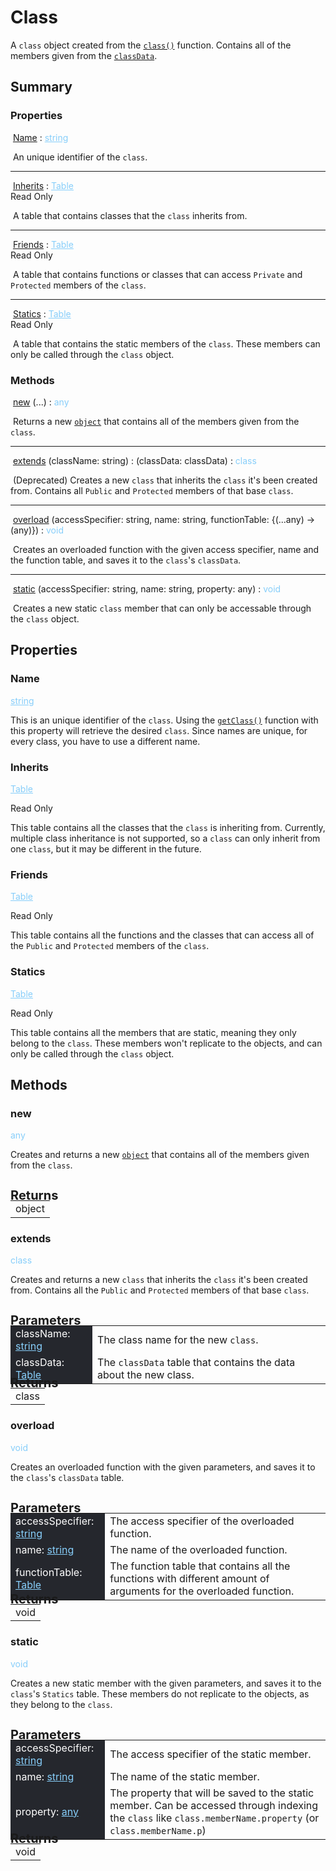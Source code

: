 # Class

A `class` object created from the [`class()`](../classFunctions/mainModule/class.md) function. Contains all of the members given from the [`classData`](../types/classData.md).

## Summary

<!------------------------- PROPERTIES -------------------------!-->

<h3 markdown="1" class="apiReferenceSummaryTitle"> Properties </h3>

&nbsp;[Name](#name) : <a href="https://create.roblox.com/docs/luau/strings" style="color: lightskyblue;">string</a>

&nbsp;An unique identifier of the `class`.

----------------------

<div>&nbsp;<a href="#inherits">Inherits</a> : <a href="https://create.roblox.com/docs/luau/tables" style="color: lightskyblue;">Table</a><div class="apiReferenceAccessBox">Read Only</div></div>

&nbsp;A table that contains classes that the `class` inherits from.

----------------------

<div>&nbsp;<a href="#friends">Friends</a> : <a href="https://create.roblox.com/docs/luau/tables" style="color: lightskyblue;">Table</a><div class="apiReferenceAccessBox">Read Only</div></div>

&nbsp;A table that contains functions or classes that can access `Private` and `Protected` members of the `class`.

----------------------

<div>&nbsp;<a href="#statics">Statics</a> : <a href="https://create.roblox.com/docs/luau/tables" style="color: lightskyblue;">Table</a><div class="apiReferenceAccessBox">Read Only</div></div>

&nbsp;A table that contains the static members of the `class`. These members can only be called through the `class` object.

<!------------------------- METHODS -------------------------!-->

<h3 markdown="1" class="apiReferenceSummaryTitle"> Methods </h3>

&nbsp;[new](#new) (...) : <a style="color: lightskyblue;">any</a>

&nbsp;Returns a new [`object`](object.md) that contains all of the members given from the `class`.

----------------------

&nbsp;[extends](#extends) (className: string) : (classData: classData) : <a style="color: lightskyblue;">class</a>

&nbsp;(Deprecated) Creates a new `class` that inherits the `class` it's been created from. Contains all `Public` and `Protected` members of that base `class`.

----------------------

&nbsp;[overload](#overload) (accessSpecifier: string, name: string, functionTable: {(...any) -> (any)}) : <a style="color: lightskyblue;">void</a>

&nbsp;Creates an overloaded function with the given access specifier, name and the function table, and saves it to the `class`'s `classData`.

----------------------

&nbsp;[static](#overload) (accessSpecifier: string, name: string, property: any) : <a style="color: lightskyblue;">void</a>

&nbsp;Creates a new static `class` member that can only be accessable through the `class` object. 

## Properties

### Name 
<a href="https://create.roblox.com/docs/luau/strings" style="color: lightskyblue;">string</a>

This is an unique identifier of the `class`. Using the [`getClass()`](../classFunctions/mainModule/getClass.md) function with this property will retrieve the desired `class`. Since names are unique, for every class, you have to use a different name.


### Inherits
<a href="https://create.roblox.com/docs/luau/tables" style="color: lightskyblue;">Table</a>
<div class="apiReferenceAccessBox" style="float: none">Read Only</div>

This table contains all the classes that the `class` is inheriting from. Currently, multiple class inheritance is not supported, so a `class` can only inherit from one `class`, but it may be different in the future.


### Friends
<a href="https://create.roblox.com/docs/luau/tables" style="color: lightskyblue;">Table</a>
<div class="apiReferenceAccessBox" style="float: none">Read Only</div>

This table contains all the functions and the classes that can access all of the `Public` and `Protected` members of the `class`.

### Statics
<a href="https://create.roblox.com/docs/luau/tables" style="color: lightskyblue;">Table</a>
<div class="apiReferenceAccessBox" style="float: none">Read Only</div>

This table contains all the members that are static, meaning they only belong to the `class`. These members won't replicate to the objects, and can only be called through the `class` object.

## Methods

### new
<a style="color: lightskyblue;">any</a>

Creates and returns a new [`object`](object.md) that contains all of the members given from the `class`.

<h4 style="font-size: 20px; margin-bottom: -20px"> Returns </h4>
<div markdown="1">
<div class="md-typeset__scrollwrap"><div class="md-typeset__table">
<table>
<tbody>
<tr>
<td class="apiReferenceMethodBox">object</td>
</tr>
<tr>
</tbody>
</table>
</div>
</div>

### extends
<a style="color: lightskyblue;">class</a>

Creates and returns a new `class` that inherits the `class` it's been created from. Contains all the `Public` and `Protected` members of that base `class`. 

<h4 style="font-size: 20px; margin-bottom: -20px"> Parameters </h4>
<div markdown="1">
<div class="md-typeset__scrollwrap"><div class="md-typeset__table">
<table>
<tbody>
<tr>
<td style="background-color: rgb(37, 39, 45); color: #fff">className: <a href="https://create.roblox.com/docs/luau/strings" style="color: lightskyblue;">string</a></td>
<td style="width: 74%">The class name for the new <code>class</code>.</td>
</tr>
<tr>
<td style="background-color: rgb(37, 39, 45); color: #fff">classData: <a href="https://create.roblox.com/docs/luau/tables" style="color: lightskyblue;">Table</a></td>
<td style="width: 74%">The <code>classData</code> table that contains the data about the new class.</td>
</tr>
</tbody>
</table>
</div>
</div>

<h4 style="font-size: 20px; margin-bottom: -20px; margin-top: -30px"> Returns </h4>
<div markdown="1">
<div class="md-typeset__scrollwrap"><div class="md-typeset__table">
<table>
<tbody>
<tr>
<td class="apiReferenceMethodBox">class</td>
</tr>
<tr>
</tbody>
</table>
</div>
</div>

### overload
<a style="color: lightskyblue;">void</a>

Creates an overloaded function with the given parameters, and saves it to the `class`'s `classData` table.

<h4 style="font-size: 20px; margin-bottom: -20px"> Parameters </h4>
<div markdown="1">
<div class="md-typeset__scrollwrap"><div class="md-typeset__table">
<table>
<tbody>
<tr>
<td style="background-color: rgb(37, 39, 45); color: #fff; width: 30%">accessSpecifier: <a href="https://create.roblox.com/docs/luau/strings" style="color: lightskyblue;">string</a></td>
<td>The access specifier of the overloaded function.</td>
</tr>
<tr>
<td style="background-color: rgb(37, 39, 45); color: #fff">name: <a href="https://create.roblox.com/docs/luau/strings" style="color: lightskyblue;">string</a></td>
<td>The name of the overloaded function.</td>
</tr>
<tr>
<td style="background-color: rgb(37, 39, 45); color: #fff">functionTable: <a href="https://create.roblox.com/docs/luau/tables" style="color: lightskyblue;">Table</a></td>
<td>The function table that contains all the functions with different amount of arguments for the overloaded function.</td>
</tr>
</tbody>
</table>
</div>
</div>

<h4 style="font-size: 20px; margin-bottom: -20px; margin-top: -30px"> Returns </h4>
<div markdown="1">
<div class="md-typeset__scrollwrap"><div class="md-typeset__table">
<table>
<tbody>
<tr>
<td class="apiReferenceMethodBox">void</td>
</tr>
<tr>
</tbody>
</table>
</div>
</div>

### static
<a style="color: lightskyblue;">void</a>

Creates a new static member with the given parameters, and saves it to the `class`'s `Statics` table. These members do not replicate to the objects, as they belong to the `class`. 

<h4 style="font-size: 20px; margin-bottom: -20px"> Parameters </h4>
<div markdown="1">
<div class="md-typeset__scrollwrap"><div class="md-typeset__table">
<table>
<tbody>
<tr>
<td style="background-color: rgb(37, 39, 45); color: #fff; width: 30%">accessSpecifier: <a href="https://create.roblox.com/docs/luau/strings" style="color: lightskyblue;">string</a></td>
<td>The access specifier of the static member.</td>
</tr>
<tr>
<td style="background-color: rgb(37, 39, 45); color: #fff">name: <a href="https://create.roblox.com/docs/luau/strings" style="color: lightskyblue;">string</a></td>
<td>The name of the static member.</td>
</tr>
<tr>
<td style="background-color: rgb(37, 39, 45); color: #fff">property: <a href="https://create.roblox.com/docs/luau/type-checking#types" style="color: lightskyblue;">any</a></td>
<td>The property that will be saved to the static member. Can be accessed through indexing the <code>class</code> like <code>class.memberName.property</code> (or <code>class.memberName.p</code>) </td>
</tr>
</tbody>
</table>
</div>
</div>

<h4 style="font-size: 20px; margin-bottom: -20px; margin-top: -30px"> Returns </h4>
<div markdown="1">
<div class="md-typeset__scrollwrap"><div class="md-typeset__table">
<table>
<tbody>
<tr>
<td class="apiReferenceMethodBox">void</td>
</tr>
<tr>
</tbody>
</table>
</div>
</div>


